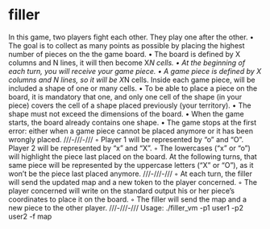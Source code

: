 # filler
In this game, two players fight each other. They play one after the other.
• The goal is to collect as many points as possible by placing the highest number of pieces on the the game board.
• The board is defined by X columns and N lines, it will then become X*N cells.
• At the beginning of each turn, you will receive your game piece.
• A game piece is defined by X columns and N lines, so it will be X*N cells. Inside each game piece, will be included a shape of one or many cells.
• To be able to place a piece on the board, it is mandatory that one, and only one cell of the shape (in your piece) covers the cell of a shape placed previously (your territory).
• The shape must not exceed the dimensions of the board.
• When the game starts, the board already contains one shape.
• The game stops at the first error: either when a game piece cannot be placed anymore or it has been wrongly placed.
///-///-///
◦ Player 1 will be represented by “o” and “O”. Player 2 will be represented by “x” and “X”.
◦ The lowercases (“x” or “o”) will highlight the piece last placed on the board. At the following turns, that same piece will be represented by the uppercase letters (“X” or “O”), as it won’t be the piece last placed anymore.
///-///-///
◦ At each turn, the filler will send the updated map and a new token to the player concerned.
◦ The player concerned will write on the standard output his or her piece’s coordinates to place it on the board.
◦ The filler will send the map and a new piece to the other player.
///-///-///
Usage:
./filler_vm -p1 user1 -p2 user2 -f map 
